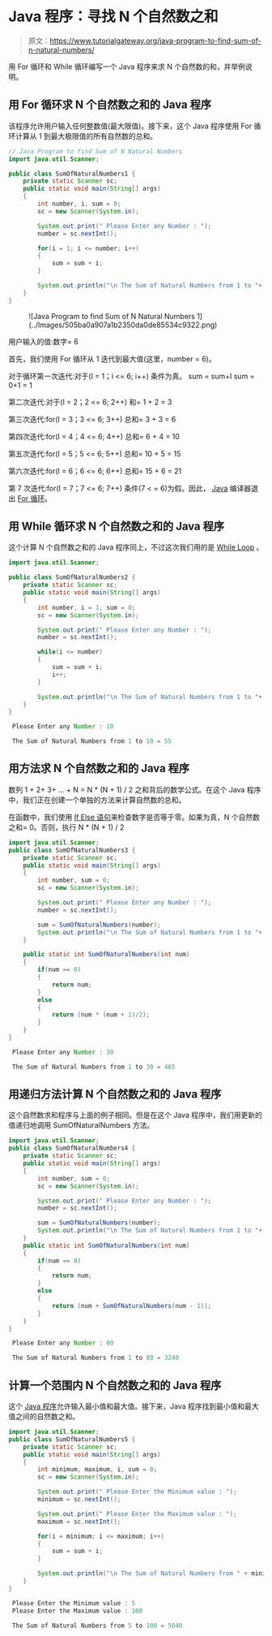 # Java 程序：寻找 N 个自然数之和

> 原文：<https://www.tutorialgateway.org/java-program-to-find-sum-of-n-natural-numbers/>

用 For 循环和 While 循环编写一个 Java 程序来求 N 个自然数的和，并举例说明。

## 用 For 循环求 N 个自然数之和的 Java 程序

该程序允许用户输入任何整数值(最大限值)。接下来，这个 Java 程序使用 For 循环计算从 1 到最大极限值的所有自然数的总和。

```java
// Java Program to find Sum of N Natural Numbers
import java.util.Scanner;

public class SumOfNaturalNumbers1 {
	private static Scanner sc;
	public static void main(String[] args) 
	{
		int number, i, sum = 0;
		sc = new Scanner(System.in);

		System.out.print(" Please Enter any Number : ");
		number = sc.nextInt();	

		for(i = 1; i <= number; i++)
		{
			sum = sum + i; 
		}	

		System.out.println("\n The Sum of Natural Numbers from 1 to "+ number + " = " + sum);
	}
}
```

<figure class="wp-block-image">![Java Program to find Sum of N Natural Numbers 1](../Images/505ba0a907a1b2350da0de85534c9322.png)</figure>

用户输入的值:数字= 6

首先，我们使用 For 循环从 1 迭代到最大值(这里，number = 6)。

对于循环第一次迭代:对于(I = 1；i <= 6; i++)
条件为真。
sum = sum+I
sum = 0+1 = 1

第二次迭代:对于(I = 2；2 <= 6; 2++)
和= 1 + 2 = 3

第三次迭代:for(I = 3；3 <= 6; 3++)
总和= 3 + 3 = 6

第四次迭代:for(I = 4；4 <= 6; 4++)
总和= 6 + 4 = 10

第五次迭代:for(I = 5；5 <= 6; 5++)
总和= 10 + 5 = 15

第六次迭代:for(I = 6；6 <= 6; 6++)
总和= 15 + 6 = 21

第 7 次迭代:for(I = 7；7 <= 6; 7++)
条件(7 < = 6)为假。因此， [Java](https://www.tutorialgateway.org/java-tutorial/) 编译器退出 [For 循环](https://www.tutorialgateway.org/java-for-loop/)。

## 用 While 循环求 N 个自然数之和的 Java 程序

这个计算 N 个自然数之和的 Java 程序同上，不过这次我们用的是 [While Loop](https://www.tutorialgateway.org/java-while-loop/) 。

```java
import java.util.Scanner;

public class SumOfNaturalNumbers2 {
	private static Scanner sc;
	public static void main(String[] args) 
	{
		int number, i = 1, sum = 0;
		sc = new Scanner(System.in);

		System.out.print(" Please Enter any Number : ");
		number = sc.nextInt();	

		while(i <= number)
		{
			sum = sum + i; 
			i++;
		}	

		System.out.println("\n The Sum of Natural Numbers from 1 to "+ number + " = " + sum);
	}
}
```

```java
 Please Enter any Number : 10

 The Sum of Natural Numbers from 1 to 10 = 55
```

## 用方法求 N 个自然数之和的 Java 程序

数列 1 + 2+ 3+ … + N = N * (N + 1) / 2 之和背后的数学公式。在这个 Java 程序中，我们正在创建一个单独的方法来计算自然数的总和。

在函数中，我们使用 [If Else 语句](https://www.tutorialgateway.org/java-if-else-statement/)来检查数字是否等于零。如果为真，N 个自然数之和= 0。否则，执行 N * (N + 1) / 2

```java
import java.util.Scanner;
public class SumOfNaturalNumbers3 {
	private static Scanner sc;
	public static void main(String[] args) 
	{
		int number, sum = 0;
		sc = new Scanner(System.in);

		System.out.print(" Please Enter any Number : ");
		number = sc.nextInt();	

		sum = SumOfNaturalNumbers(number);
		System.out.println("\n The Sum of Natural Numbers from 1 to "+ number + " = " + sum);
	}

	public static int SumOfNaturalNumbers(int num)
	{		
		if(num == 0)
		{
			return num;
		}
		else
		{
			return (num * (num + 1)/2);
		}
	}
}
```

```java
 Please Enter any Number : 30

 The Sum of Natural Numbers from 1 to 30 = 465
```

## 用递归方法计算 N 个自然数之和的 Java 程序

这个自然数求和程序与上面的例子相同。但是在这个 Java 程序中，我们用更新的值递归地调用 SumOfNaturalNumbers 方法。

```java
import java.util.Scanner;
public class SumOfNaturalNumbers4 {
	private static Scanner sc;
	public static void main(String[] args) 
	{
		int number, sum = 0;
		sc = new Scanner(System.in);

		System.out.print(" Please Enter any Number : ");
		number = sc.nextInt();	

		sum = SumOfNaturalNumbers(number);
		System.out.println("\n The Sum of Natural Numbers from 1 to "+ number + " = " + sum);
	}
	public static int SumOfNaturalNumbers(int num)
	{		
		if(num == 0)
		{
			return num;
		}
		else
		{
			return (num + SumOfNaturalNumbers(num - 1));
		}
	}
}
```

```java
 Please Enter any Number : 80

 The Sum of Natural Numbers from 1 to 80 = 3240
```

## 计算一个范围内 N 个自然数之和的 Java 程序

这个 [Java 程序](https://www.tutorialgateway.org/learn-java-programs/)允许输入最小值和最大值。接下来，Java 程序找到最小值和最大值之间的自然数之和。

```java
import java.util.Scanner;
public class SumOfNaturalNumbers5 {
	private static Scanner sc;
	public static void main(String[] args) 
	{
		int minimum, maximum, i, sum = 0;
		sc = new Scanner(System.in);

		System.out.print(" Please Enter the Minimum value : ");
		minimum = sc.nextInt();			

		System.out.print(" Please Enter the Maximum value : ");
		maximum = sc.nextInt();	

		for(i = minimum; i <= maximum; i++)
		{
			sum = sum + i; 
		}	

		System.out.println("\n The Sum of Natural Numbers from " + minimum + " to "+ maximum + " = " + sum);
	}
}
```

```java
 Please Enter the Minimum value : 5
 Please Enter the Maximum value : 100

 The Sum of Natural Numbers from 5 to 100 = 5040
```